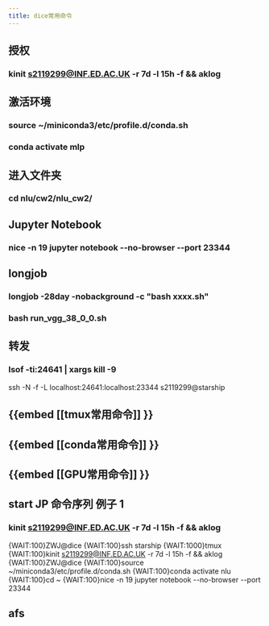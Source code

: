 ```yaml
---
title: dice常用命令
---
```


## 授权
### kinit s2119299@INF.ED.AC.UK -r 7d -l 15h -f && aklog
## 激活环境
### source ~/miniconda3/etc/profile.d/conda.sh
### conda activate mlp
## 进入文件夹
### cd nlu/cw2/nlu_cw2/
## Jupyter Notebook
### nice -n 19 jupyter notebook --no-browser --port 23344
## longjob
### longjob -28day -nobackground -c "bash xxxx.sh"
### bash run_vgg_38_0_0.sh
## 转发
### lsof -ti:24641 | xargs kill -9
ssh -N -f -L localhost:24641:localhost:23344 s2119299@starship
## {{embed [[tmux常用命令]] }}
## {{embed [[conda常用命令]] }}
## {{embed [[GPU常用命令]] }}
## start JP 命令序列 例子 1
### kinit s2119299@INF.ED.AC.UK -r 7d -l 15h -f && aklog
{WAIT:100}ZWJ@dice
{WAIT:100}ssh starship
{WAIT:1000}tmux
{WAIT:100}kinit s2119299@INF.ED.AC.UK -r 7d -l 15h -f && aklog
{WAIT:100}ZWJ@dice
{WAIT:100}source ~/miniconda3/etc/profile.d/conda.sh
{WAIT:100}conda activate nlu
{WAIT:100}cd ~
{WAIT:100}nice -n 19 jupyter notebook --no-browser --port 23344
## afs
###
